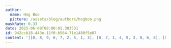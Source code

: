 ```yaml
---
author:
  name: Hog Boo
  picture: /assets/blog/authors/hogboo.png
maskRate: 0.33
date: 2025-06-08T08:00:01.303531
id: 942ccb18-443e-11f0-b564-71e1480f5e87
content: '[[0, 8, 9, 6, 7, 2, 5, 1, 3], [0, 7, 1, 4, 9, 3, 0, 6, 8], [0, 0, 6, 1, 0, 5, 4, 9, 0], [7, 5, 0, 3, 6, 0, 1, 0, 2], [9, 6, 8, 0, 0, 1, 0, 4, 0], [2, 0, 0, 0, 4, 8, 9, 0, 6], [6, 0, 7, 2, 0, 4, 8, 3, 0], [1, 0, 2, 8, 0, 7, 0, 5, 9], [8, 3, 5, 9, 1, 0, 7, 0, 4]]'
---
```

